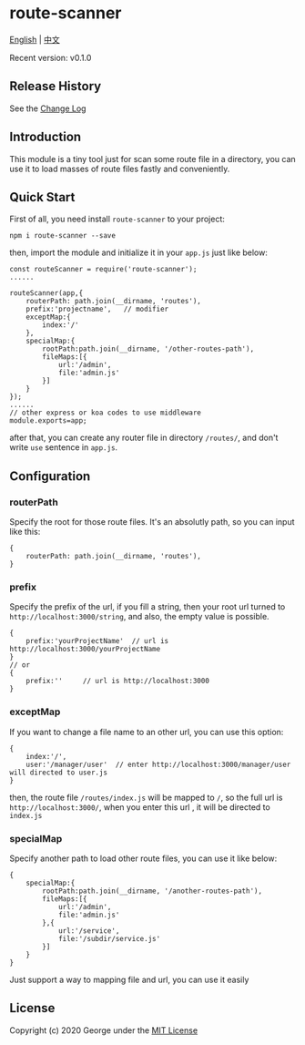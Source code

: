 # route-scanner

[English](README.md) | [中文](doc/cn/readme_cn.md)

Recent version: v0.1.0

## Release History
See the [Change Log](doc/en/changelog.md)

## Introduction
This module is a tiny tool just for scan some route file in a directory, you can use it to load masses of route files fastly and conveniently.

## Quick Start
First of all, you need install `route-scanner` to your project:
```
npm i route-scanner --save
```

then, import the module and initialize it in your `app.js` just like below:
```
const routeScanner = require('route-scanner');
......

routeScanner(app,{
    routerPath: path.join(__dirname, 'routes'),
    prefix:'projectname',   // modifier
    exceptMap:{
        index:'/'
    },
    specialMap:{
        rootPath:path.join(__dirname, '/other-routes-path'),
        fileMaps:[{
            url:'/admin',
            file:'admin.js'
        }]
    }
});
......
// other express or koa codes to use middleware
module.exports=app;
``` 

after that, you can create any router file in directory `/routes/`, and don't write `use` sentence in `app.js`.  


## Configuration
### routerPath
Specify the root for those route files. It's an absolutly path, so you can input like this:
```
{
    routerPath: path.join(__dirname, 'routes'),
}
```

### prefix
Specify the prefix of the url, if you fill a string, then your root url turned to `http://localhost:3000/string`, and also, the empty value is possible.
```
{
    prefix:'yourProjectName'  // url is http://localhost:3000/yourProjectName
}
// or 
{
    prefix:''     // url is http://localhost:3000
}
```

### exceptMap
If you want to change a file name to an other url, you can use this option:
```
{
    index:'/',
    user:'/manager/user'  // enter http://localhost:3000/manager/user will directed to user.js
}
```
then, the route file `/routes/index.js` will be mapped to `/`, so the full url is `http://localhost:3000/`, when you enter this url , it will be directed to `index.js`

### specialMap
Specify another path to load other route files, you can use it like below:
```
{
    specialMap:{
        rootPath:path.join(__dirname, '/another-routes-path'),
        fileMaps:[{
            url:'/admin',
            file:'admin.js'
        },{
            url:'/service',
            file:'/subdir/service.js'
        }]
    }
}
```

Just support a way to mapping file and url, you can use it easily


## License
Copyright (c) 2020 George under the [MIT License](LICENSE)


